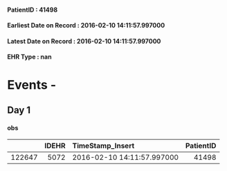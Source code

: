 
#### PatientID : 41498
#### Earliest Date on Record : 2016-02-10 14:11:57.997000
#### Latest Date on Record : 2016-02-10 14:11:57.997000
#### EHR Type : nan

# Events - 

## Day 1

#### obs
|        |   IDEHR | TimeStamp_Insert           |   PatientID |
|-------:|--------:|:---------------------------|------------:|
| 122647 |    5072 | 2016-02-10 14:11:57.997000 |       41498 |


